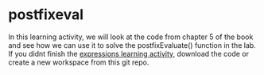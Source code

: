 # postfixeval
In this learning activity, we will look at the code from chapter 5 of the book and see how we can use it to solve the postfixEvaluate() function in the lab.  If you didnt finish the [expressions learning activity](https://github.com/BYUCS235/expressions), download the code or create a new workspace from this git repo.

